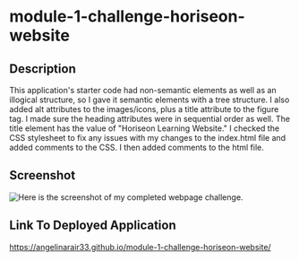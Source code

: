# module-1-challenge-horiseon-website
## Description
This application's starter code had non-semantic elements as well as an illogical structure, so I gave it semantic elements with a tree structure. I also added alt attributes to the images/icons, plus a title attribute to the figure tag. I made sure the heading attributes were in sequential order as well. The title element has the value of "Horiseon Learning Website." I checked the CSS stylesheet to fix any issues with my changes to the index.html file and added comments to the CSS. I then added comments to the html file.
## Screenshot
![Here is the screenshot of my completed webpage challenge.](./Assets/HoriseonLearningScreenshot.png)
## Link To Deployed Application
https://angelinarair33.github.io/module-1-challenge-horiseon-website/